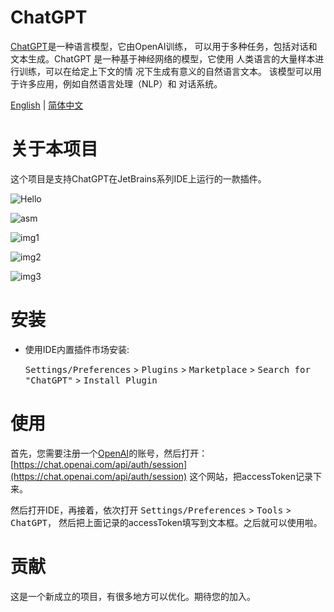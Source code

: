 # ChatGPT

[ChatGPT](https://chat.openai.com/chat)是一种语言模型，它由OpenAI训练，
可以用于多种任务，包括对话和文本生成。ChatGPT 是一种基于神经网络的模型，它使用
人类语言的大量样本进行训练，可以在给定上下文的情 况下生成有意义的自然语言文本。
该模型可以用于许多应用，例如自然语言处理（NLP）和 对话系统。

[English](https://github.com/obiscr/ChatGPT/blob/main/README.md) | 
[简体中文](https://github.com/obiscr/ChatGPT/blob/main/README_CN.md)
<br/>

# 关于本项目

这个项目是支持ChatGPT在JetBrains系列IDE上运行的一款插件。

![Hello](https://user-images.githubusercontent.com/28687074/206612065-230b936e-d32a-40c7-8c6c-0d6a4d9e8cd0.gif)

![asm](https://user-images.githubusercontent.com/28687074/206612043-52f6106d-8cdb-4944-a055-30e74a480eaf.gif)

![img1](https://user-images.githubusercontent.com/28687074/206475742-124708fb-1cea-47cc-a299-08630ca4fe95.gif)

![img2](https://user-images.githubusercontent.com/28687074/206475807-45b82b9d-f879-40ed-a8fb-27e8abfd7667.png)

![img3](https://user-images.githubusercontent.com/28687074/206475842-d2a6c9ea-76b5-4650-ae5a-39fc5e160205.png)


# 安装

- 使用IDE内置插件市场安装:

  <kbd>Settings/Preferences</kbd> > <kbd>Plugins</kbd> > <kbd>Marketplace</kbd> > <kbd>Search for "ChatGPT"</kbd> >
  <kbd>Install Plugin</kbd>

# 使用

首先，您需要注册一个[OpenAI](https://auth0.openai.com/u/signup/identifier?state=hKFo2SBOVnZMbDF4T1hLeFZIcTluZ1hKbmZOZENvVDgydHduRaFur3VuaXZlcnNhbC1sb2dpbqN0aWTZIER2ZVJvUzdhN2Q4MVBpUTdZelg0cGlBcnNyQm5oUG5zo2NpZNkgRFJpdnNubTJNdTQyVDNLT3BxZHR3QjNOWXZpSFl6d0Q)的账号，然后打开：[https://chat.openai.com/api/auth/session](https://chat.openai.com/api/auth/session)
这个网站，把accessToken记录下来。

然后打开IDE，再接着，依次打开 <kbd>Settings/Preferences</kbd> > <kbd>Tools</kbd> > <kbd>ChatGPT，</kbd>
然后把上面记录的accessToken填写到文本框。之后就可以使用啦。

# 贡献

这是一个新成立的项目，有很多地方可以优化。期待您的加入。
